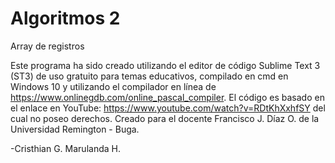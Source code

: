 # Algoritmos 2
Array de registros

Este programa ha sido creado utilizando el editor de código Sublime Text 3 (ST3) de uso gratuito para temas educativos, compilado en cmd en Windows 10 y utilizando el compilador en línea de https://www.onlinegdb.com/online_pascal_compiler.
El código es basado en el enlace en YouTube: https://www.youtube.com/watch?v=RDtKhXxhfSY del cual no poseo derechos.
Creado para el docente Francisco J. Díaz O. de la Universidad Remington - Buga.

-Cristhian G. Marulanda H.
